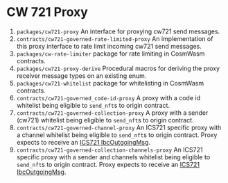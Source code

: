 # CW 721 Proxy

1. `packages/cw721-proxy` An interface for proxying cw721 send messages.
2. `contracts/cw721-governed-rate-limited-proxy` An implementation of this
   proxy interface to rate limit incoming cw721 send messages.
3. `packages/cw-rate-limiter` package for rate limiting in CosmWasm
   contracts.
4. `packages/cw721-proxy-derive` Procedural macros for deriving the
   proxy receiver message types on an existing enum.
5. `packages/cw721-whitelist` package for whitelisting in CosmWasm
   contracts.
6. `contracts/cw721-governed_code-id-proxy` A proxy with a code id whitelist
   being eligible to `send_nft`s to origin contract.
7. `contracts/cw721-governed-collection-proxy` A proxy with a sender (cw721) whitelist
   being eligible to `send_nft`s to origin contract.
8. `contracts/cw721-governed-channel-proxy` An ICS721 specific proxy with a channel whitelist
   being eligible to `send_nft`s to origin contract. Proxy expects to receive an
   [ICS721 IbcOutgoingMsg](https://github.com/public-awesome/ics721/blob/main/contracts/cw-ics721-bridge/src/msg.rs#L84-L95).
9. `contracts/cw721-governed-collection-channels-proxy` An ICS721 specific proxy with a sender and channels whitelist
   being eligible to `send_nft`s to origin contract. Proxy expects to receive an
   [ICS721 IbcOutgoingMsg](https://github.com/public-awesome/ics721/blob/main/contracts/cw-ics721-bridge/src/msg.rs#L84-L95).
